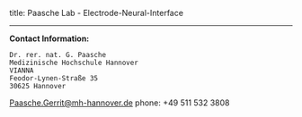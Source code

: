 title: Paasche Lab - Electrode-Neural-Interface


***

**Contact Information:**

    Dr. rer. nat. G. Paasche
    Medizinische Hochschule Hannover
	VIANNA
    Feodor-Lynen-Straße 35
    30625 Hannover

<Paasche.Gerrit@mh-hannover.de> 
phone: +49 511 532 3808


